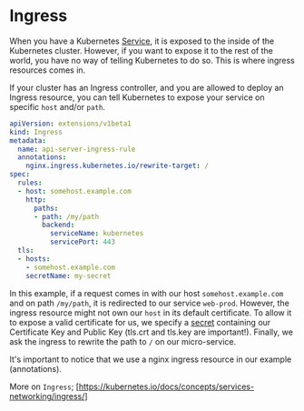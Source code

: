 # Ingress 

When you have a Kubernetes [Service](07-services.md), it is exposed to the inside 
of the Kubernetes cluster.  However, if you want to expose it to the rest of the world, 
you have no way of telling Kubernetes to do so.  This is where ingress resources comes in.

If your cluster has an Ingress controller, and you are allowed to deploy an Ingress resource, 
you can tell Kubernetes to expose your service on specific `host` and/or `path`. 

```yaml
apiVersion: extensions/v1beta1
kind: Ingress
metadata:
  name: api-server-ingress-rule
  annotations:
    nginx.ingress.kubernetes.io/rewrite-target: /
spec:
  rules:
  - host: somehost.example.com
    http:
      paths:
      - path: /my/path
        backend:
          serviceName: kubernetes
          servicePort: 443
  tls:
  - hosts:
    - somehost.example.com
    secretName: my-secret
```

In this example, if a request comes in with our host `somehost.example.com` and on
path `/my/path`, it is redirected to our service `web-prod`.  However, the ingress resource might not
own our `host` in its default certificate.  To allow it to expose a valid certificate for us, we specify 
a [secret](09-config_maps_and_secrets.md) containing our Certificate Key and Public Key (tls.crt and 
tls.key are important!).  Finally, we ask the ingress to rewrite the path to `/` on our micro-service.

It's important to notice that we use a nginx ingress resource in our example (annotations).  

More on `Ingress`; [https://kubernetes.io/docs/concepts/services-networking/ingress/]
